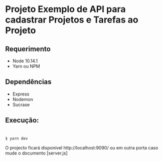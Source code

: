 # Projeto Exemplo de API para cadastrar Projetos e Tarefas ao Projeto

## Requerimento
  * Node 10.14.1
  * Yarn ou NPM

## Dependências
  * Express
  * Nodemon
  * Sucrase
  
## Execução:
#
```
$ yarn dev
```

O projecto ficará disponível http://localhost:9090/ ou em outra porta caso mude o documento [server.js]
